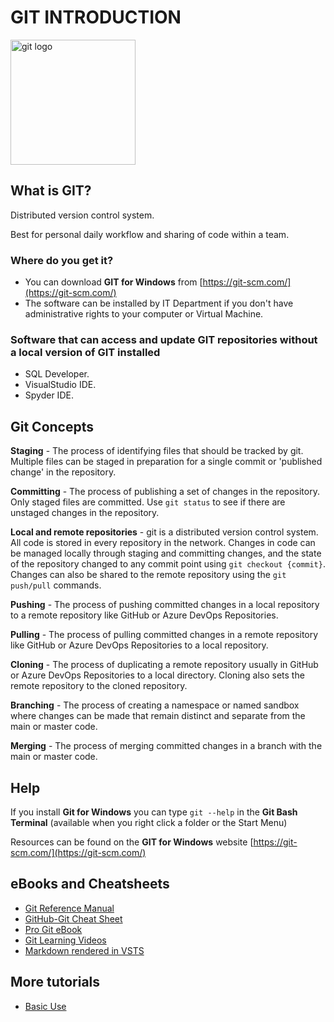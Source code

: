 # GIT INTRODUCTION

<img src="https://git-scm.com/images/logos/downloads/Git-Logo-2Color.png" alt="git logo" width=200>

## What is GIT?

Distributed version control system. 

Best for personal daily workflow and sharing of code within a team.

### Where do you get it?

- You can download **GIT for Windows** from [https://git-scm.com/](https://git-scm.com/)
- The software can be installed by IT Department if you don't have administrative rights to your computer or Virtual Machine.

### Software that can access and update GIT repositories without a local version of GIT installed

- SQL Developer.
- VisualStudio IDE.
- Spyder IDE.

## Git Concepts

**Staging** - The process of identifying files that should be tracked by git. Multiple files can be staged in preparation for a single commit or 'published change' in the repository.

**Committing** - The process of publishing a set of changes in the repository. Only staged files are committed. Use `git status` to see if there are unstaged changes in the repository.

**Local and remote repositories** - git is a distributed version control system. All code is stored in every repository in the network. Changes in code can be managed locally through staging and committing changes, and the state of the repository changed to any commit point using `git checkout {commit}`. Changes can also be shared to the remote repository using the `git push/pull` commands.

**Pushing** - The process of pushing committed changes in a local repository to a remote repository like GitHub or Azure DevOps Repositories.

**Pulling** - The process of pulling committed changes in a remote repository like GitHub or Azure DevOps Repositories to a local repository.

**Cloning** - The process of duplicating a remote repository usually in GitHub or Azure DevOps Repositories to a local directory. Cloning also sets the remote repository to the cloned repository.

**Branching** - The process of creating a namespace or named sandbox where changes can be made that remain distinct and separate from the main or master code.

**Merging** - The process of merging committed changes in a branch with the main or master code.

## Help

If you install **Git for Windows** you can type `git --help` in the **Git Bash Terminal** (available when you right click a folder or the Start Menu)

Resources can be found on the **GIT for Windows** website [https://git-scm.com/](https://git-scm.com/)

## eBooks and Cheatsheets

- <a href="https://git-scm.com/docs">Git Reference Manual</a>
- <a href="https://github.github.com/training-kit/downloads/github-git-cheat-sheet.pdf">GitHub-Git Cheat Sheet</a>
- <a href="https://git-scm.com/book/en/v2">Pro Git eBook</a>
- <a href="https://git-scm.com/videos">Git Learning Videos</a>
- <a href="https://docs.microsoft.com/en-us/azure/devops/project/wiki/markdown-guidance?view=azure-devops">Markdown rendered in VSTS</a>

## More tutorials

- [Basic Use](basic_use\GIT_Basic_Cheatsheet.md)

